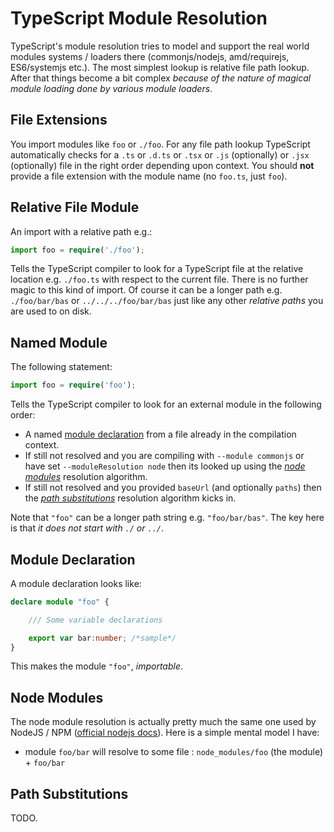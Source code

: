 # TypeScript Module Resolution

TypeScript's module resolution tries to model and support the real world modules systems / loaders there (commonjs/nodejs, amd/requirejs, ES6/systemjs etc.). The most simplest lookup is relative file path lookup. After that things become a bit complex *because of the nature of magical module loading done by various module loaders*.

## File Extensions

You import modules like `foo` or `./foo`. For any file path lookup TypeScript automatically checks for a `.ts` or `.d.ts` or `.tsx` or `.js` (optionally) or `.jsx` (optionally) file in the right order depending upon context. You should **not** provide a file extension with the module name (no `foo.ts`, just `foo`).

## Relative File Module

An import with a relative path e.g.:

```ts
import foo = require('./foo');
```

Tells the TypeScript compiler to look for a TypeScript file at the relative location e.g. `./foo.ts` with respect to the current file. There is no further magic to this kind of import. Of course it can be a longer path e.g. `./foo/bar/bas` or `../../../foo/bar/bas` just like any other *relative paths* you are used to on disk.

## Named Module

The following statement:

```ts
import foo = require('foo');
```

Tells the TypeScript compiler to look for an external module in the following order:

* A named [module declaration](#module-declaration) from a file already in the compilation context.
* If still not resolved and you are compiling with `--module commonjs`  or have set `--moduleResolution node` then its looked up using the [*node modules*](#node-modules) resolution algorithm.
* If still not resolved and you provided `baseUrl` (and optionally `paths`) then the [*path substitutions*](#path-substitutions) resolution algorithm kicks in.

Note that `"foo"` can be a longer path string e.g. `"foo/bar/bas"`. The key here is that *it does not start with `./` or `../`*.

## Module Declaration

A module declaration looks like:

```ts
declare module "foo" {

    /// Some variable declarations

    export var bar:number; /*sample*/
}
```

This makes the module `"foo"`, *importable*.

## Node Modules
The node module resolution is actually pretty much the same one used by NodeJS / NPM ([official nodejs docs](https://nodejs.org/api/modules.html#modules_all_together)). Here is a simple mental model I have:

* module `foo/bar` will resolve to some file : `node_modules/foo` (the module) + `foo/bar`

## Path Substitutions

TODO.

[//Comment1]:https://github.com/Microsoft/TypeScript/issues/2338
[//Comment2]:https://github.com/Microsoft/TypeScript/issues/5039
[//Comment3ExampleRedirectOfPackageJson]:https://github.com/Microsoft/TypeScript/issues/8528#issuecomment-219172026
[//Coment4ModuleResolutionInHandbook]:https://github.com/Microsoft/TypeScript-Handbook/blob/release-2.0/pages/Module%20Resolution.md#base-url
